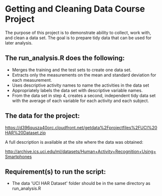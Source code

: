 # Getting and Cleaning Data Course Project

The purpose of this project is to demonstrate ability to collect, work with, and clean a data set. The goal is to prepare tidy data that can be used for later analysis. 

## The run_analysis.R does the following:

* Merges the training and the test sets to create one data set.
* Extracts only the measurements on the mean and standard deviation for each measurement.
* Uses descriptive activity names to name the activities in the data set
* Appropriately labels the data set with descriptive variable names.
* From the data set in step 4, creates a second, independent tidy data set with the average of each variable for each activity and each subject.

## The data for the project:

https://d396qusza40orc.cloudfront.net/getdata%2Fprojectfiles%2FUCI%20HAR%20Dataset.zip

A full description is available at the site where the data was obtained:

http://archive.ics.uci.edu/ml/datasets/Human+Activity+Recognition+Using+Smartphones

## Requirement(s) to run the script:

* The data 'UCI HAR Dataset' folder should be in the same directory as run_analysis.R
